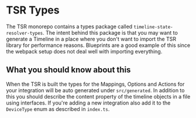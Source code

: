 # TSR Types

The TSR monorepo contains a types package called `timeline-state-resolver-types`. The intent behind this package is that you may want to generate a Timeline in a place where you don't want to import the TSR library for performance reasons. Blueprints are a good example of this since the webpack setup does not deal well with importing everything.

## What you should know about this

When the TSR is built the types for the Mappings, Options and Actions for your integration will be auto generated under `src/generated`. In addition to this you should describe the content property of the timeline objects in a file using interfaces. If you're adding a new integration also add it to the `DeviceType` enum as described in `index.ts`.
